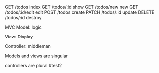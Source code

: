 
GET     /todos            index
GET     /todos/:id        show
GET     /todos/new        new
GET     /todos/:id/edit   edit
POST    /todos            create
PATCH   /todos/:id        update
DELETE  /todos/:id        destroy

MVC
Model: logic

View: Display

Controller: middleman

Models and views are singular

controllers are plural
#test2
